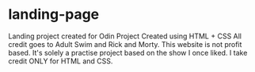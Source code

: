 # landing-page
Landing project created for Odin Project
Created using HTML + CSS
All credit goes to Adult Swim and Rick and Morty. 
This website is not profit based. It's solely a practise project based on the show I once liked. I take credit ONLY for HTML and CSS.